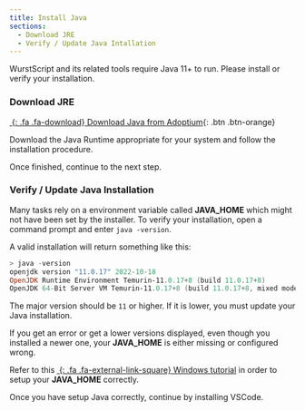 ```yaml
---
title: Install Java
sections:
  - Download JRE
  - Verify / Update Java Intallation
---
```


WurstScript and its related tools require Java 11+ to run. Please install or verify your installation.

### Download JRE

[_&nbsp;_{: .fa .fa-download} Download Java from Adoptium](https://adoptium.net/?variant=openjdk11){: .btn .btn-orange}

Download the Java Runtime appropriate for your system and follow the installation procedure.

Once finished, continue to the next step.

### Verify / Update Java Installation

Many tasks rely on a environment variable called **JAVA_HOME** which might not have been set by the installer.
To verify your installation, open a command prompt and enter `java -version`.

A valid installation will return something like this:

```powershell
> java -version
openjdk version "11.0.17" 2022-10-18
OpenJDK Runtime Environment Temurin-11.0.17+8 (build 11.0.17+8)
OpenJDK 64-Bit Server VM Temurin-11.0.17+8 (build 11.0.17+8, mixed mode)
```

The major version should be `11` or higher. If it is lower, you must update your Java installation.

If you get an error or get a lower versions displayed, even though you installed a newer one, your **JAVA_HOME** is either missing or configured wrong.

Refer to this [_&nbsp;_{: .fa .fa-external-link-square} Windows tutorial](https://confluence.atlassian.com/doc/setting-the-java_home-variable-in-windows-8895.html) in order to setup your **JAVA_HOME** correctly.

Once you have setup Java correctly, continue by installing VSCode.
